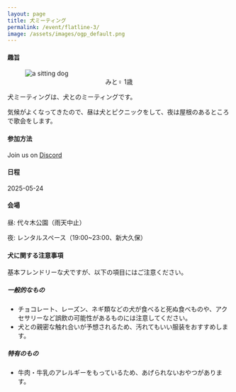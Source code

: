 ```yaml
---
layout: page
title: 犬ミーティング
permalink: /event/flatline-3/
image: /assets/images/ogp_default.png
---
```


#### 趣旨
<figure>
<img src="https://images.tanka.cc/dog_meeting.JPG" alt="a sitting dog" class="responsive-img">
<figcaption style="text-align: center;">みと♀ 1歳</figcaption>
</figure>

犬ミーティングは、犬とのミーティングです。

気候がよくなってきたので、昼は犬とピクニックをして、夜は屋根のあるところで歌会をします。

#### 参加方法

Join us on <i class="fa-brands fa-discord"></i> [Discord](https://discord.gg/WyV2XHN6z2)

#### 日程

2025-05-24

#### 会場

昼: 代々木公園（雨天中止）

夜: レンタルスペース（19:00~23:00、新大久保）

#### 犬に関する注意事項

基本フレンドリーな犬ですが、以下の項目にはご注意ください。

##### 一般的なもの

- チョコレート、レーズン、ネギ類などの犬が食べると死ぬ食べものや、アクセサリーなど誤飲の可能性があるものには注意してください。
- 犬との親密な触れ合いが予想されるため、汚れてもいい服装をおすすめします。

##### 特有のもの

- 牛肉・牛乳のアレルギーをもっているため、あげられないおやつがあります。

